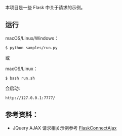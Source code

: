 本项目是一些 Flask 中关于请求的示例。

## 运行

macOS/Linux/Windows：

```shell
$ python samples/run.py
```

或

macOS/Linux：

```shell
$ bash run.sh
```

会启动:
```shell
http://127.0.0.1:7777/
```

## 参考资料：

- JQuery AJAX 请求相关示例参考 [FlaskConnectAjax](https://github.com/xmanrui/FlaskConnectAjax )